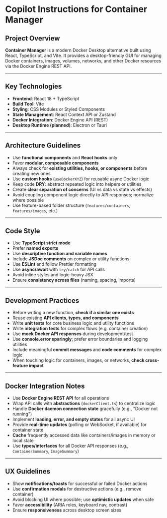 # Copilot Instructions for Container Manager

<!--
Use this file to provide workspace-specific custom instructions to GitHub Copilot.
More details: https://code.visualstudio.com/docs/copilot/copilot-customization#_use-a-githubcopilotinstructionsmd-file
-->

## Project Overview

**Container Manager** is a modern Docker Desktop alternative built using React, TypeScript, and Vite. It provides a desktop-friendly GUI for managing Docker containers, images, volumes, networks, and other Docker resources via the Docker Engine REST API.

---

## Key Technologies

- **Frontend**: React 18 + TypeScript
- **Build Tool**: Vite
- **Styling**: CSS Modules or Styled Components
- **State Management**: React Context API or Zustand
- **Docker Integration**: Docker Engine API (REST)
- **Desktop Runtime (planned)**: Electron or Tauri

---

## Architecture Guidelines

- Use **functional components** and **React hooks** only
- Favor **modular, composable components**
- Always check for **existing utilities, hooks, or components** before creating new ones
- Use **custom hooks** (`useDockerXYZ`) for reusable async Docker logic
- Keep code **DRY**: abstract repeated logic into helpers or utilities
- Create **clear separation of concerns** (UI vs data vs state vs effects)
- Avoid coupling component logic directly to API responses; normalize where possible
- Use feature-based folder structure (`features/containers`, `features/images`, etc.)

---

## Code Style

- Use **TypeScript strict mode**
- Prefer **named exports**
- Use **descriptive function and variable names**
- Include **JSDoc comments** on complex or utility functions
- Use **ESLint** and follow Prettier formatting
- Use **async/await** with `try/catch` for API calls
- Avoid inline styles and logic-heavy JSX
- Ensure **consistency across files** (naming, spacing, imports)

---

## Development Practices

- Before writing a new function, **check if a similar one exists**
- Reuse existing **API clients, types, and components**
- Write **unit tests** for core business logic and utility functions
- Write **integration tests** for complex flows (e.g. container creation)
- Use **mock Docker API responses** during development/test
- Use **console.error sparingly**; prefer error boundaries and logging utilities
- Include meaningful **commit messages** and **code comments** for complex logic
- When touching logic for containers, images, or networks, **check cross-feature impact**

---

## Docker Integration Notes

- Use **Docker Engine REST API** for all operations
- Wrap API calls with **abstractions** (`dockerClient.ts`) to centralize logic
- Handle **Docker daemon connection state** gracefully (e.g., "Docker not running")
- Implement **loading, error, and empty states** for all async UI
- Provide **real-time updates** (polling or WebSocket, if available) for container state
- **Cache** frequently accessed data like containers/images in memory or local state
- Use **types/interfaces** for all Docker API responses (e.g., `ContainerSummary`, `ImageSummary`)

---

## UX Guidelines

- Show **notifications/toasts** for successful or failed Docker actions
- Use **confirmation modals** for destructive actions (e.g., remove container)
- Avoid blocking UI where possible; use **optimistic updates** when safe
- Favor **accessibility** (ARIA roles, keyboard nav, contrast)
- Ensure **responsiveness** across desktop screen sizes
